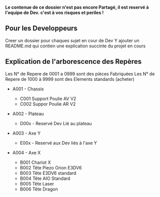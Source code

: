 __Le contenue de ce dossier n'est pas encore Partagé, il est reservé à l'equipe de Dev. c'est à vos risques et periles !__

## Pour les Developpeurs
Creer un dossier pour chaques sujet en cour de Dev
Y ajouter un README.md qui contien une explication succinte du projet en cours

## Explication de l'arborescence des Repères
Les N° de Repere de 0001 a 0999 sont des pièces Fabriquées
Les N° de Repere de 1000 à 9999 sont des Elements standards (acheter)

* A001 - Chassis
  * C001 Support Poulie AV V2
  * C002 Suppor Poulie AR V2
  

* A002 - Plateau
  * D00x - Reservé Dev Lié au plateau

* A003 - Axe Y
  * E00x - Reservé aux Dev liés à l'axe Y

* A004 - Axe X
  * B001 Chariot X
  * B002 Tête Piezo Orion E3DV6
  * B003 Tête E3DV6 standard
  * B004 Tête AIO Standard
  * B005 Tête Laser
  * B006 Tête Dragon
 

